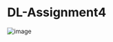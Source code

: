# DL-Assignment4
![image](https://user-images.githubusercontent.com/16721983/164714530-cad9bc5b-6ce1-4b32-a1ce-ad06e6e99e0f.png)

